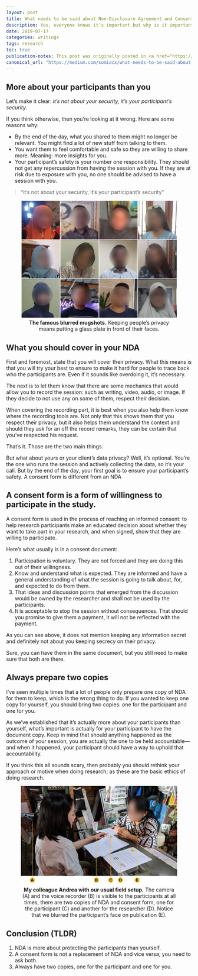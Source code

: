 ```yaml
---
layout: post
title: What needs to be said about Non-Disclosure Agreement and Consent in Design Research
description: Yes, everyone knows it’s important but why is it important though?
date: 2019-07-17
categories: writings
tags: research
toc: true
publication-notes: This post was originally posted in <a href="https://medium.com/somiacx/what-needs-to-be-said-about-non-disclosure-agreement-and-consent-in-design-research-9dbe4153e2d2">Somia CX Thought</a>.
canonical_url: "https://medium.com/somiacx/what-needs-to-be-said-about-non-disclosure-agreement-and-consent-in-design-research-9dbe4153e2d2"
---
```


## More about your participants than you

Let’s make it clear: _it’s not about your security, it’s your participant’s
security._

If you think otherwise, then you’re looking at it wrong. Here are some reasons
why:

- By the end of the day, what you shared to them might no longer be relevant.
  You might find a lot of new stuff from talking to them.
- You want them to feel comfortable and safe so they are willing to share more.
  Meaning: more insights for you.
- Your participant’s safety is your number one responsibility. They should not
  get any repercussion from having the session with you. If they are at risk due
  to exposure with you, no one should be advised to have a session with you.

> “it’s not about your security, it’s your participant’s security”

<figure>
<img alt="Helpful staffs. MRT Staffs politely help customers understand how to use MRT for the first time and navigate their way." src="/assets/2019-07-17-what-needs-to-be-said-about-nda-in-design-research/blurred-mugshots.webp" />
<figcaption style="width:100%; text-align:center;"><strong>The famous blurred mugshots.</strong> Keeping people’s privacy means putting a glass plate in front of their faces.</figcaption>
</figure>

## What you should cover in your NDA

First and foremost, state that you will cover their privacy. What this means is
that you will try your best to ensure to make it hard for people to trace back
who the participants are. Even if it sounds like overdoing it, it’s necessary.

The next is to let them know that there are some mechanics that would allow you
to record the session: such as writing, video, audio, or image. If they decide
to not use any on some of them, respect their decision.

When covering the recording part, it is best when you also help them know where
the recording tools are. Not only that this shows them that you respect their
privacy, but it also helps them understand the context and should they ask for
an off the record remarks, they can be certain that you’ve respected his
request.

That’s it. Those are the two main things.

But what about yours or your client’s data privacy? Well, it’s optional. You’re
the one who runs the session and actively collecting the data, so it’s your
call. But by the end of the day, your first goal is to ensure your participant’s
safety. A consent form is different from an NDA

## A consent form is a form of willingness to participate in the study.

A consent form is used in the process of reaching an informed consent: to help
research participants make an educated decision about whether they want to take
part in your research, and when signed, show that they are willing to
participate.

Here’s what usually is in a consent document:

1. Participation is voluntary. They are not forced and they are doing this out
   of their willingness.
1. Know and understand what is expected. They are informed and have a general
   understanding of what the session is going to talk about, for, and expected
   to do from them.
1. That ideas and discussion points that emerged from the discussion would be
   owned by the researcher and shall not be used by the participants.
1. It is acceptable to stop the session without consequences. That should you
   promise to give them a payment, it will not be reflected with the payment.

As you can see above, it does not mention keeping any information secret and
definitely not about you keeping secrecy on their privacy.

Sure, you can have them in the same document, but you still need to make sure
that both are there.

## Always prepare two copies

I’ve seen multiple times that a lot of people only prepare one copy of NDA for
them to keep, which is the wrong thing to do. If you wanted to keep one copy for
yourself, you should bring two copies: one for the participant and one for you.

As we’ve established that it’s actually more about your participants than
yourself, what’s important is actually for your participant to have the document
copy. Keep in mind that should anything happened as the outcome of your session,
you are actually the one to be held accountable—and when it happened, your
participant should have a way to uphold that accountability.

If you think this all sounds scary, then probably you should rethink your
approach or motive when doing research; as these are the basic ethics of doing
research.

<figure>
<img alt="Helpful staffs. MRT Staffs politely help customers understand how to use MRT for the first time and navigate their way." src="/assets/2019-07-17-what-needs-to-be-said-about-nda-in-design-research/our-field-setup.webp" />
<figcaption style="width:100%; text-align:center;"><strong>My colleague Andrea with our usual field setup.</strong> The camera (A) and the voice recorder (B) is visible to the participants at all times, there are two copies of NDA and consent form, one for the participant (C) and another for the researcher (D). Notice that we blurred the participant’s face on publication (E).</figcaption>
</figure>

## Conclusion (TLDR)

1. NDA is more about protecting the participants than yourself.
1. A consent form is not a replacement of NDA and vice versa; you need to ask
   both.
1. Always have two copies, one for the participant and one for you.
